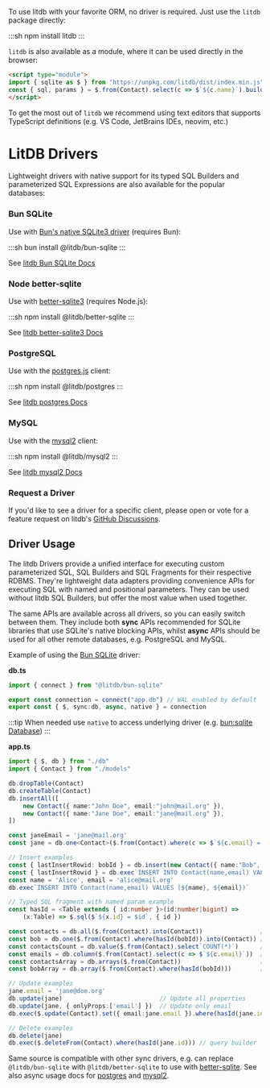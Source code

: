 To use litdb with your favorite ORM, no driver is required. Just use the `litdb` package directly:

:::sh
npm install litdb
:::

`litdb` is also available as a module, where it can be used directly in the browser:

```html
<script type="module">
import { sqlite as $ } from "https://unpkg.com/litdb/dist/index.min.js"
const { sql, params } = $.from(Contact).select(c => $`${c.name}`).build()
</script>
```

To get the most out of `litdb` we recommend using text editors that supports TypeScript definitions 
(e.g. VS Code, JetBrains IDEs, neovim, etc.)

# LitDB Drivers

Lightweight drivers with native support for its typed SQL Builders and parameterized SQL Expressions 
are also available for the popular databases:

### Bun SQLite

Use with [Bun's native SQLite3 driver](https://bun.sh/docs/api/sqlite) (requires Bun):

:::sh
bun install @litdb/bun-sqlite
:::

See [litdb Bun SQLite Docs](/bun-sqlite)

### Node better-sqlite

Use with [better-sqlite3](https://github.com/WiseLibs/better-sqlite3) (requires Node.js):

:::sh
npm install @litdb/better-sqlite
:::

See [litdb better-sqlite3 Docs](/better-sqlite)

### PostgreSQL

Use with the [postgres.js](https://github.com/porsager/postgres) client:

:::sh
npm install @litdb/postgres
:::

See [litdb postgres Docs](/postgres)

### MySQL

Use with the [mysql2](https://github.com/sidorares/node-mysql2) client:

:::sh
npm install @litdb/mysql2
:::

See [litdb mysql2 Docs](/mysql2)

### Request a Driver

If you'd like to see a driver for a specific client, please open or vote for a feature request on litdb's 
[GitHub Discussions](https://github.com/litdb/litdb/discussions/categories/ideas).

## Driver Usage

The litdb Drivers provide a unified interface for executing custom parameterized SQL, SQL Builders and SQL Fragments 
for their respective RDBMS. They're lightweight data adapters providing convenience APIs for executing SQL with named 
and positional parameters. They can be used without litdb SQL Builders, but offer the most value when used together. 

The same APIs are available across all drivers, so you can easily switch between them. They include both **sync** APIs
recommended for SQLite libraries that use SQLite's native blocking APIs, whilst **async** APIs should be used for 
all other remote databases, e.g. PostgreSQL and MySQL.

Example of using the [Bun SQLite](https://bun.sh/docs/api/sqlite) driver:

**db.ts**

```ts
import { connect } from "@litdb/bun-sqlite"

export const connection = connect("app.db") // WAL enabled by default
export const { $, sync:db, async, native } = connection
```

:::tip
When needed use `native` to access underlying driver (e.g. [bun:sqlite Database](https://bun.sh/docs/api/sqlite#database))
:::

**app.ts**

```ts
import { $, db } from "./db"
import { Contact } from "./models"

db.dropTable(Contact)
db.createTable(Contact)
db.insertAll([
    new Contact({ name:"John Doe", email:"john@mail.org" }),
    new Contact({ name:"Jane Doe", email:"jane@mail.org" }),
])

const janeEmail = 'jane@mail.org'
const jane = db.one<Contact>($.from(Contact).where(c => $`${c.email} = ${janeEmail}`))!

// Insert examples
const { lastInsertRowid: bobId } = db.insert(new Contact({ name:"Bob", email:"bob@mail.org" }))
const { lastInsertRowid } = db.exec`INSERT INTO Contact(name,email) VALUES ('Jo','jo@doe.org')`
const name = 'Alice', email = 'alice@mail.org'
db.exec`INSERT INTO Contact(name,email) VALUES (${name}, ${email})`

// Typed SQL fragment with named param example
const hasId = <Table extends { id:number }>(id:number|bigint) =>
    (x:Table) => $.sql($`${x.id} = $id`, { id })

const contacts = db.all($.from(Contact).into(Contact))                // => Contact[]
const bob = db.one($.from(Contact).where(hasId(bobId)).into(Contact)) // => Contact    
const contactsCount = db.value($.from(Contact).select`COUNT(*)`)      // => number
const emails = db.column($.from(Contact).select(c => $`${c.email}`))  // => string[]
const contactsArray = db.arrays($.from(Contact))                      // => any[][]
const bobArray = db.array($.from(Contact).where(hasId(bobId)))        // => any[]

// Update examples
jane.email = 'jane@doe.org'
db.update(jane)                           // Update all properties
db.update(jane, { onlyProps:['email'] })  // Update only email
db.exec($.update(Contact).set({ email:jane.email }).where(hasId(jane.id))) // query builder

// Delete examples
db.delete(jane)
db.exec($.deleteFrom(Contact).where(hasId(jane.id))) // query builder
```

Same source is compatible with other sync drivers, e.g. can replace `@litdb/bun-sqlite` with `@litdb/better-sqlite` to use
with [better-sqlite](/better-sqlite#usage). See also async usage docs for [postgres](/postgres#usage) and [mysql2](/mysql2#usage). 

